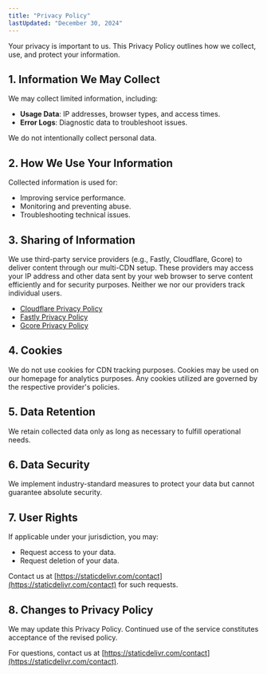 ```yaml
---
title: "Privacy Policy"
lastUpdated: "December 30, 2024"
---
```


Your privacy is important to us. This Privacy Policy outlines how we collect, use, and protect your information.

## 1. Information We May Collect

We may collect limited information, including:

- **Usage Data**: IP addresses, browser types, and access times.
- **Error Logs**: Diagnostic data to troubleshoot issues.

We do not intentionally collect personal data.

## 2. How We Use Your Information

Collected information is used for:

- Improving service performance.
- Monitoring and preventing abuse.
- Troubleshooting technical issues.

## 3. Sharing of Information

We use third-party service providers (e.g., Fastly, Cloudflare, Gcore) to deliver content through our multi-CDN setup. These providers may access your IP address and other data sent by your web browser to serve content efficiently and for security purposes. Neither we nor our providers track individual users.

- [Cloudflare Privacy Policy](https://www.cloudflare.com/privacypolicy/)
- [Fastly Privacy Policy](https://www.fastly.com/privacy)
- [Gcore Privacy Policy](https://gcore.com/legal/privacy-policy/)

## 4. Cookies

We do not use cookies for CDN tracking purposes. Cookies may be used on our homepage for analytics purposes. Any cookies utilized are governed by the respective provider's policies.

## 5. Data Retention

We retain collected data only as long as necessary to fulfill operational needs.

## 6. Data Security

We implement industry-standard measures to protect your data but cannot guarantee absolute security.

## 7. User Rights

If applicable under your jurisdiction, you may:

- Request access to your data.
- Request deletion of your data.

Contact us at [https://staticdelivr.com/contact](https://staticdelivr.com/contact) for such requests.

## 8. Changes to Privacy Policy

We may update this Privacy Policy. Continued use of the service constitutes acceptance of the revised policy.

For questions, contact us at [https://staticdelivr.com/contact](https://staticdelivr.com/contact).